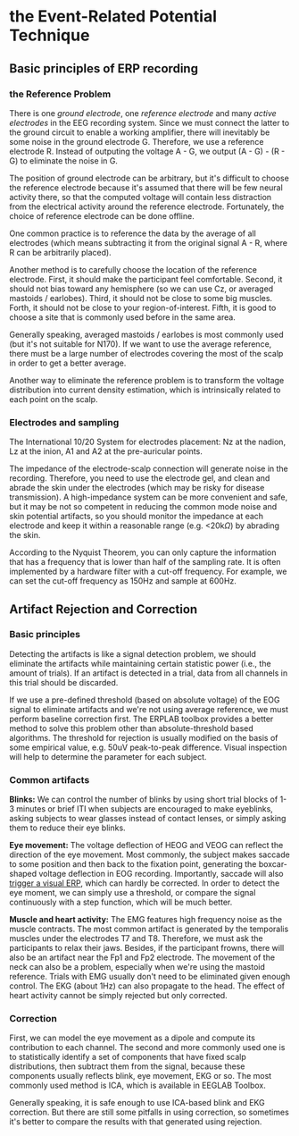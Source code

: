 # the Event-Related Potential Technique



## Basic principles of ERP recording

### the Reference Problem

There is one *ground electrode*, one *reference electrode* and many *active electrodes* in the EEG recording system. Since we must connect the latter to the ground circuit to enable a working amplifier, there will inevitably be some noise in the ground electrode G. Therefore, we use a reference electrode R. Instead of outputing the voltage A - G, we output (A - G) - (R - G) to eliminate the noise in G.

The position of ground electrode can be arbitrary, but it's difficult to choose the reference electrode because it's assumed that there will be few neural activity there, so that the computed voltage will contain less distraction from the electrical activity around the reference electrode. Fortunately, the choice of reference electrode can be done offline.

One common practice is to reference the data by the average of all electrodes (which means subtracting it from the original signal A - R, where R can be arbitrarily placed).

Another method is to carefully choose the location of the reference electrode. First, it should make the participant feel comfortable. Second, it should not bias toward any hemisphere (so we can use Cz, or averaged mastoids / earlobes). Third, it should not be close to some big muscles. Forth, it should not be close to your region-of-interest. Fifth, it is good to choose a site that is commonly used before in the same area.

Generally speaking, averaged mastoids / earlobes is most commonly used (but it's not suitable for N170). If we want to use the average reference, there must be a large number of electrodes covering the most of the scalp in order to get a better average.

Another way to eliminate the reference problem is to transform the voltage distribution into current density estimation, which is intrinsically related to each point on the scalp.

### Electrodes and sampling

The International 10/20 System for electrodes placement: Nz at the nadion, Lz at the inion, A1 and A2 at the pre-auricular points.

The impedance of the electrode-scalp connection will generate noise in the recording. Therefore, you need to use the electrode gel, and clean and abrade the skin under the electrodes (which may be risky for disease transmission). A high-impedance system can be more convenient and safe, but it may be not so competent in reducing the common mode noise and skin potential artifacts, so you should monitor the impedance at each electrode and keep it within a reasonable range (e.g. <20k$\Omega$) by abrading the skin.

According to the Nyquist Theorem, you can only capture the information that has a frequency that is lower than half of the sampling rate. It is often implemented by a hardware filter with a cut-off frequency. For example, we can set the cut-off frequency as 150Hz and sample at 600Hz.



## Artifact Rejection and Correction

### Basic principles

Detecting the artifacts is like a signal detection problem, we should eliminate the artifacts while maintaining certain statistic power (i.e., the amount of trials). If an artifact is detected in a trial, data from all channels in this trial should be discarded.

If we use a pre-defined threshold (based on absolute voltage) of the EOG signal to eliminate artifacts and we're not using average reference, we must perform baseline correction first. The ERPLAB toolbox provides a better method to solve this problem other than absolute-threshold based algorithms. The threshold for rejection is usually modified on the basis of some empirical value, e.g. 50uV peak-to-peak difference. Visual inspection will help to determine the parameter for each subject.

### Common artifacts

**Blinks:** We can control the number of blinks by using short trial blocks of 1-3 minutes or brief ITI when subjects are encouraged to make eyeblinks, asking subjects to wear glasses instead of contact lenses, or simply asking them to reduce their eye blinks.

**Eye movement:** The voltage deflection of HEOG and VEOG can reflect the direction of the eye movement. Most commonly, the subject makes saccade to some position and then back to the fixation point, generating the boxcar-shaped voltage deflection in EOG recording. Importantly, saccade will also <u>trigger a visual ERP</u>, which can hardly be corrected. In order to detect the eye moment, we can simply use a threshold, or compare the signal continuously with a step function, which will be much better.

**Muscle and heart activity:** The EMG features high frequency noise as the muscle contracts. The most common artifact is generated by the temporalis muscles under the electrodes T7 and T8. Therefore, we must ask the participants to relax their jaws. Besides, if the participant frowns, there will also be an artifact near the Fp1 and Fp2 electrode. The movement of the neck can also be a problem, especially when we're using the mastoid reference. Trials with EMG usually don't need to be eliminated given enough control. The EKG (about 1Hz) can also propagate to the head. The effect of heart activity cannot be simply rejected but only corrected.

### Correction

First, we can model the eye movement as a dipole and compute its contribution to each channel. The second and more commonly used one is to statistically identify a set of components that have fixed scalp distributions, then subtract them from the signal, because these components usually reflects blink, eye movement, EKG or so. The most commonly used method is ICA, which is available in EEGLAB Toolbox.

Generally speaking, it is safe enough to use ICA-based blink and EKG correction. But there are still some pitfalls in using correction, so sometimes it's better to compare the results with that generated using rejection.